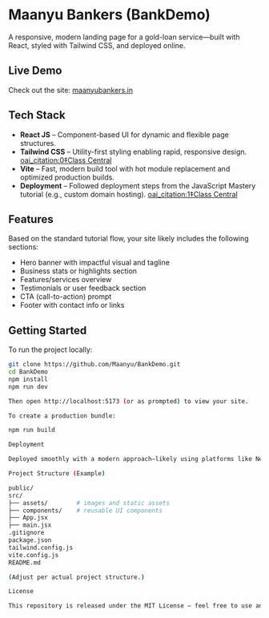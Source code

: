 
# Maanyu Bankers (BankDemo)

A responsive, modern landing page for a gold-loan service—built with React, styled with Tailwind CSS, and deployed online.

##  Live Demo
Check out the site: [maanyubankers.in](https://maanyubankers.in)

##  Tech Stack

- **React JS** – Component-based UI for dynamic and flexible page structures.
- **Tailwind CSS** – Utility-first styling enabling rapid, responsive design.  [oai_citation:0‡Class Central](https://www.classcentral.com/course/youtube-build-and-deploy-a-fully-responsive-website-with-modern-ui-ux-in-react-js-with-tailwind-121262?utm_source=chatgpt.com)
- **Vite** – Fast, modern build tool with hot module replacement and optimized production builds.
- **Deployment** – Followed deployment steps from the JavaScript Mastery tutorial (e.g., custom domain hosting).  [oai_citation:1‡Class Central](https://www.classcentral.com/course/youtube-build-and-deploy-a-fully-responsive-website-with-modern-ui-ux-in-react-js-with-tailwind-121262?utm_source=chatgpt.com)

##  Features

Based on the standard tutorial flow, your site likely includes the following sections:
- Hero banner with impactful visual and tagline
- Business stats or highlights section
- Features/services overview
- Testimonials or user feedback section
- CTA (call-to-action) prompt
- Footer with contact info or links

##  Getting Started

To run the project locally:

```bash
git clone https://github.com/Maanyu/BankDemo.git
cd BankDemo
npm install
npm run dev

Then open http://localhost:5173 (or as prompted) to view your site.

To create a production bundle:

npm run build

Deployment

Deployed smoothly with a modern approach—likely using platforms like Netlify, Vercel, or a similar host supporting React + Vite builds. You also used a custom domain setup as shown in the JavaScript Mastery tutorial.  ￼

Project Structure (Example)

public/
src/
├── assets/        # images and static assets
├── components/    # reusable UI components
├── App.jsx
├── main.jsx
.gitignore
package.json
tailwind.config.js
vite.config.js
README.md

(Adjust per actual project structure.)

License

This repository is released under the MIT License — feel free to use and modify.



